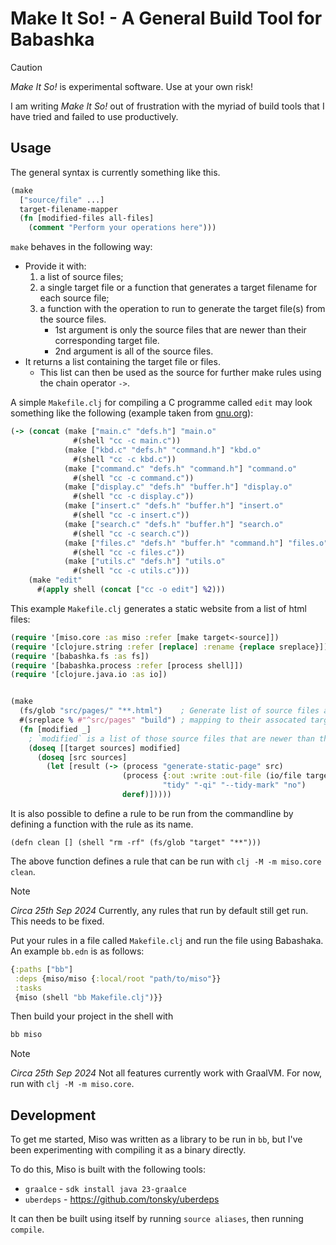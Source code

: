 # Make It So! - A General Build Tool for Babashka

> [!CAUTION]
> *Make It So!* is experimental software. Use at your own risk!

I am writing *Make It So!* out of frustration with the myriad of build
tools that I have tried and failed to use productively.

## Usage

The general syntax is currently something like this.

```clojure
(make
  ["source/file" ...]
  target-filename-mapper
  (fn [modified-files all-files]
    (comment "Perform your operations here")))
```

`make` behaves in the following way:
- Provide it with:
  1. a list of source files;
  2. a single target file or a function that generates a target filename
     for each source file;
  3. a function with the operation to run to generate the target
     file(s) from the source files.
     - 1st argument is only the source files that are newer than their
       corresponding target file.
     - 2nd argument is all of the source files.
- It returns a list containing the target file or files.
  - This list can then be used as the source for further make rules
    using the chain operator `->`.

A simple `Makefile.clj` for compiling a C programme called `edit` may
look something like the following (example taken from [gnu.org](https://www.gnu.org/software/make/manual/html_node/Simple-Makefile.html)):
```clojure
(-> (concat (make ["main.c" "defs.h"] "main.o"
              #(shell "cc -c main.c"))
            (make ["kbd.c" "defs.h" "command.h"] "kbd.o"
              #(shell "cc -c kbd.c"))
            (make ["command.c" "defs.h" "command.h"] "command.o"
              #(shell "cc -c command.c"))
            (make ["display.c" "defs.h" "buffer.h"] "display.o"
              #(shell "cc -c display.c"))
            (make ["insert.c" "defs.h" "buffer.h"] "insert.o"
              #(shell "cc -c insert.c"))
            (make ["search.c" "defs.h" "buffer.h"] "search.o"
              #(shell "cc -c search.c"))
            (make ["files.c" "defs.h" "buffer.h" "command.h"] "files.o"
              #(shell "cc -c files.c"))
            (make ["utils.c" "defs.h"] "utils.o"
              #(shell "cc -c utils.c")))
    (make "edit"
      #(apply shell (concat ["cc -o edit"] %2)))
```

This example `Makefile.clj` generates a static website from a list of html
files:
```clojure
(require '[miso.core :as miso :refer [make target<-source]])
(require '[clojure.string :refer [replace] :rename {replace sreplace}])
(require '[babashka.fs :as fs])
(require '[babashka.process :refer [process shell]])
(require '[clojure.java.io :as io])


(make
  (fs/glob "src/pages/" "**.html")    ; Generate list of source files and a
  #(sreplace % #"^src/pages" "build") ; mapping to their assocated target files.
  (fn [modified _]
    ; `modified` is a list of those source files that are newer than their targets.
    (doseq [[target sources] modified]
      (doseq [src sources]
        (let [result (-> (process "generate-static-page" src)
                         (process {:out :write :out-file (io/file target)}
                                  "tidy" "-qi" "--tidy-mark" "no")
                         deref)]))))
```

It is also possible to define a rule to be run from the commandline by defining
a function with the rule as its name.

```
(defn clean [] (shell "rm -rf" (fs/glob "target" "**")))
```
The above function defines a rule that can be run with `clj -M -m miso.core clean`.

> [!NOTE]
> *Circa 25th Sep 2024*
> Currently, any rules that run by default still get run.
> This needs to be fixed.

Put your rules in a file called `Makefile.clj` and run the file using Babashaka.
An example `bb.edn` is as follows:
```clojure
{:paths ["bb"]
 :deps {miso/miso {:local/root "path/to/miso"}}
 :tasks
 {miso (shell "bb Makefile.clj")}}
```

Then build your project in the shell with
```bash
bb miso
```

> [!NOTE]
> *Circa 25th Sep 2024*
> Not all features currently work with GraalVM.
> For now, run with `clj -M -m miso.core`.


## Development

To get me started, Miso was written as a library to be run in `bb`, but I've
been experimenting with compiling it as a binary directly.

To do this, Miso is built with the following tools:
- `graalce` - `sdk install java 23-graalce`
- `uberdeps` - https://github.com/tonsky/uberdeps

It can then be built using itself by running `source aliases`, then running
`compile`.
